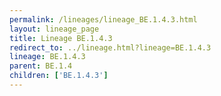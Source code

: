 ```yaml
---
permalink: /lineages/lineage_BE.1.4.3.html
layout: lineage_page
title: Lineage BE.1.4.3
redirect_to: ../lineage.html?lineage=BE.1.4.3
lineage: BE.1.4.3
parent: BE.1.4
children: ['BE.1.4.3']
---
```

